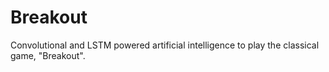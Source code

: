 # Breakout
Convolutional and LSTM powered artificial intelligence to play the classical game, "Breakout". 
